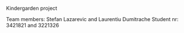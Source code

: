 Kindergarden project 

Team members: Stefan Lazarevic and Laurentiu Dumitrache
Student nr:  3421821     and        3221326